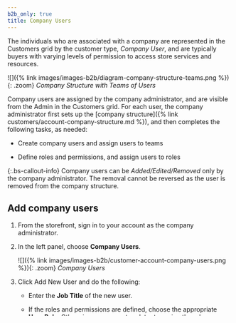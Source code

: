 ```yaml
---
b2b_only: true
title: Company Users
---
```


The individuals who are associated with a company are represented in the Customers grid by the customer type, _Company User_, and are typically buyers with varying levels of permission to access store services and resources.

![]({% link images/images-b2b/diagram-company-structure-teams.png %}){: .zoom}
_Company Structure with Teams of Users_

Company users are assigned by the company administrator, and are visible from the Admin in the Customers grid. For each user, the company administrator first sets up the [company structure]({% link customers/account-company-structure.md %}), and then completes the following tasks, as needed:

- Create company users and assign users to teams

- Define roles and permissions, and assign users to roles

{:.bs-callout-info}
Company users can be _Added/Edited/Removed_ only by the company administrator. The removal cannot be reversed as the user is removed from the company structure.

## Add company users

1. From the storefront, sign in to your account as the company administrator.

1. In the left panel, choose **Company Users**.

   ![]({% link images/images-b2b/customer-account-company-users.png %}){: .zoom}
   _Company Users_

1. Click <span class="btn">Add New User</span> and do the following:

   - Enter the **Job Title** of the new user.

   - If the roles and permissions are defined, choose the appropriate **User Role**. Otherwise, you can return later to assign the role.

      ![]({% link images/images-b2b/customer-company-structure-users-add.png %}){: .zoom}
      _Add new user_

   - Complete the remaining fields as needed for the user:

      - **First Name** and **Last Name**
      - **Email**
      - **Phone Number**

   - By default, the **Status** of the account is `Active`.

1. When complete, click <span class="btn">Save</span>.

1. Repeat the process to create as many company users as needed.

   The new users appear in the Company Users list, along with the Company Administrator.

To save time during their first order, the company administrator can remind each company user to add the default company billing and shipping address to their [address book]({% link customers/account-dashboard-address-book.md %}).

![]({% link images/images-b2b/customer-account-company-users-list.png %}){: .zoom}
_List of Company Users_

## Edit company users

1. From the storefront, sign in to your account as the company administrator.

1. In the left panel, choose **Company Users**.

1. Find the user record that should be eddited, and click <span class="btn">Edit</span>.

1. Make changes you nessesary.

1. When complete, click <span class="btn">Save</span>.

## Remove a company user

1. From the storefront, sign in to your account as the company administrator.

1. In the left panel, choose **Company Structure**.

1. Select the company user in the company structure.

1. Click **Delete Selected**.

   ![]({% link images/images-b2b/company-structure-delete-user.png %}){: .zoom}
   _Delete User_

1. When prompted to confirm, click <span class="btn">Delete</span>.

In the Admin, the company user continues to be listed in the [Customers]({% link customers/customers-all.md %}) grid, but with an `Inactive` status.

## Field descriptions

| Field        | Description |
|--------------|---------------|
| Job Title    | The job title of the company user. |
| User Role    | The [role]({% link customers/account-company-roles-permissions.md %}) assigned to the company user. Options: Default User / (other roles) |
| First Name   | The first name of the company user.  |
| Last Name    | The last name of the company user.   |
| Email        | The email address of the company user.  |
| Phone Number | The phone number of the company user.  |
| Status       | The status of the company user account. Options: Active / Inactive  |
